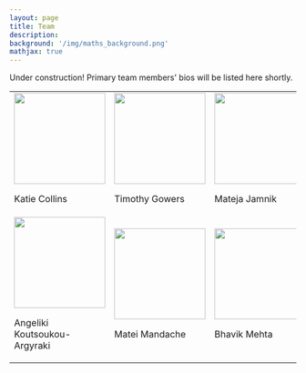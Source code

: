 ```yaml
---
layout: page
title: Team
description:
background: '/img/maths_background.png'
mathjax: true
---
```


Under construction! Primary team members' bios will be listed here shortly.

<!-- image grid modified from: https://gist.github.com/trusktr/93175b620d47827ffdedbf52433e3b37 --> 
<!-- and help from: https://gist.github.com/DavidWells/7d2e0e1bc78f4ac59a123ddf8b74932d--> 
<!-- and https://stackoverflow.com/questions/23228600/text-below-image-in-grid-made-with-divs-->
<!-- and https://stackoverflow.com/questions/24319505/how-can-one-display-images-side-by-side-in-a-github-readme-md-->

<!-- | | | |
|:-------------------------:|:-------------------------:|:-------------------------:| -->
<!-- |<img width="160" src="/human-style-atp/img/tim.jpg">  Timothy Gowers |  <img width="160" src="/human-style-atp/img/bhavik.jpg"> Bhavik Mehta |<img width="160" src="/human-style-atp/img/matei.jpg"> Matei Mandache | -->
<!-- |<img width="160" src="/human-style-atp/img/angeliki.jpg"> Angeliki Koutsoukou-Argyraki |  <img width="160" src="/human-style-atp/img/katie.png">  Katie Collins |<img width="160" src="/human-style-atp/img/wills.jpg"> Wills Wynn Thomas |
|<img width="160" src="/human-style-atp/img/mateja.jpg"> Mateja Jamnik|  <img width="160" src="/human-style-atp/img/adrian.jpg"> Adrian Weller|  -->


<table>
  <tr>
    <td>
      <img src="/human-style-atp/img/katie.png" width=160>
      <p>Katie Collins</p>
    </td>
    <td><img src="/human-style-atp/img/tim.jpg" width=160>
      <p>Timothy Gowers</p>
    </td>
    <td><img src="/human-style-atp/img/mateja.jpg" width=160>
      <p>Mateja Jamnik</p></td>
  <tr>
    <td>
      <img src="/human-style-atp/img/angeliki.png" width=160>
      <p>Angeliki Koutsoukou-Argyraki</p>
    </td>
    <td><img src="/human-style-atp/img/matei.jpg" width=160>
      <p>Matei Mandache</p>
    </td>
    <td><img src="/human-style-atp/img/bhavik.jpg" width=160>
      <p>Bhavik Mehta</p></td>
 </table>


<!-- |<p align="center"><img width="160" src="/human-style-atp/img/tim.jpg">  Timothy Gowers </p> |  <img width="160" src="/human-style-atp/img/bhavik.jpg"> Bhavik Mehta |<img width="160" src="/human-style-atp/img/matei.jpg"> Matei Mandache | -->

<!-- |<figure>
    <img src="/human-style-atp/img/katie.png" />
    <figcaption>
      <p>Katie Collins</p>
    </figcaption>
  </figure>  |  <figure>
    <img src="/human-style-atp/img/tim.jpg" />
    <figcaption>
      <p>Timothy Gowers</p>
    </figcaption>
  </figure> | <figure>
    <img src="/human-style-atp/img/angeliki.jpg" />
    <figcaption>
      <p>Angeliki Koutsoukou-Argyraki</p>
    </figcaption>
  </figure> |  -->
